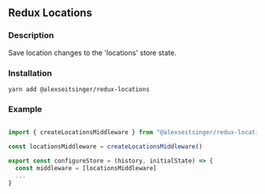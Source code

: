 ## Redux Locations

### Description

Save location changes to the 'locations' store state.

### Installation

```
yarn add @alexseitsinger/redux-locations
```

### Example

```javascript

import { createLocationsMiddleware } from "@alexseitsinger/redux-locations"

const locationsMiddleware = createLocationsMiddleware()

export const configureStore = (history, initialState) => {
  const middleware = [locationsMiddleware]
  ...
}
```
